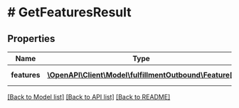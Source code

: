# # GetFeaturesResult

## Properties

Name | Type | Description | Notes
------------ | ------------- | ------------- | -------------
**features** | [**\OpenAPI\Client\Model\fulfillmentOutbound\Feature[]**](Feature.md) | An array of features. |

[[Back to Model list]](../../README.md#models) [[Back to API list]](../../README.md#endpoints) [[Back to README]](../../README.md)
